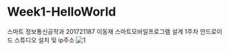 # Week1-HelloWorld
스마트 정보통신공학과 201721187 이동재 스마트모바일프로그램 설계 1주차 안드로이드 스튜디오 설치 및 ip주소
![1](https://user-images.githubusercontent.com/68364199/110235817-1b3bd180-7f6d-11eb-8ffa-688fc3d0d018.PNG)
